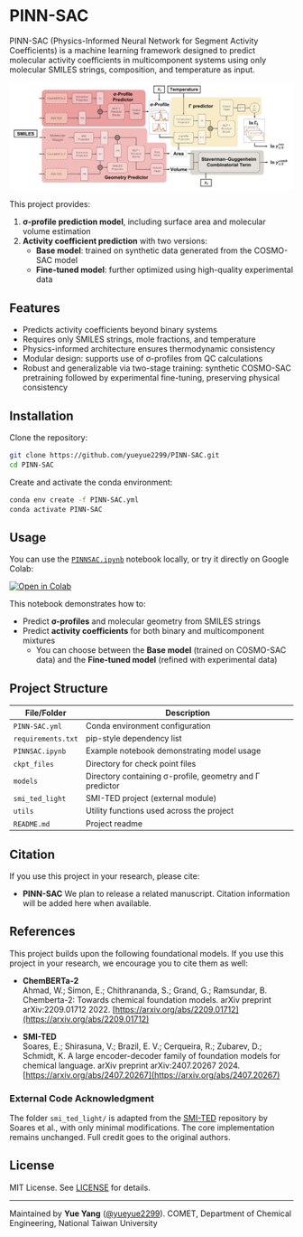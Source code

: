 # PINN-SAC

PINN-SAC (Physics-Informed Neural Network for Segment Activity Coefficients) is a machine learning framework designed to predict molecular activity coefficients in multicomponent systems using only molecular SMILES strings, composition, and temperature as input. 

![PINN-SAC](pinnsac.png)

This project provides:

1. **σ-profile prediction model**, including surface area and molecular volume estimation  
2. **Activity coefficient prediction** with two versions:  
   - **Base model**: trained on synthetic data generated from the COSMO-SAC model  
   - **Fine-tuned model**: further optimized using high-quality experimental data  

## Features

- Predicts activity coefficients beyond binary systems
- Requires only SMILES strings, mole fractions, and temperature
- Physics-informed architecture ensures thermodynamic consistency  
- Modular design: supports use of σ-profiles from QC calculations  
- Robust and generalizable via two-stage training: synthetic COSMO-SAC pretraining followed by experimental fine-tuning, preserving physical consistency

## Installation

Clone the repository:

```bash
git clone https://github.com/yueyue2299/PINN-SAC.git
cd PINN-SAC
```

Create and activate the conda environment:

```bash
conda env create -f PINN-SAC.yml
conda activate PINN-SAC
```

## Usage

You can use the [`PINNSAC.ipynb`](./PINNSAC.ipynb) notebook locally, or try it directly on Google Colab:

[![Open in Colab](https://colab.research.google.com/assets/colab-badge.svg)](https://colab.research.google.com/drive/1Xh1BT-ok73La7AQbjjVSwsRjf6q3JiGx?usp=sharing)

This notebook demonstrates how to:

- Predict **σ-profiles** and molecular geometry from SMILES strings  
- Predict **activity coefficients** for both binary and multicomponent mixtures  
  - You can choose between the **Base model** (trained on COSMO-SAC data) and the **Fine-tuned model** (refined with experimental data)

## Project Structure

| File/Folder        | Description                                              |
|--------------------|----------------------------------------------------------|
| `PINN-SAC.yml`     | Conda environment configuration                          |
| `requirements.txt` | pip-style dependency list                                |
| `PINNSAC.ipynb`    | Example notebook demonstrating model usage               |
| `ckpt_files`       | Directory for check point files                          |
| `models`           | Directory containing σ-profile, geometry and Γ predictor |
| `smi_ted_light`    | SMI-TED project (external module)                        |
| `utils`            | Utility functions used across the project                |
| `README.md`        | Project readme                                           |

## Citation

If you use this project in your research, please cite:

- **PINN-SAC** 
We plan to release a related manuscript. Citation information will be added here when available.

## References

This project builds upon the following foundational models. If you use this project in your research, we encourage you to cite them as well:

- **ChemBERTa-2**  
Ahmad, W.; Simon, E.; Chithrananda, S.; Grand, G.; Ramsundar, B. Chemberta-2: Towards chemical foundation models. arXiv preprint arXiv:2209.01712 2022.
[https://arxiv.org/abs/2209.01712](https://arxiv.org/abs/2209.01712)

- **SMI-TED**  
Soares, E.; Shirasuna, V.; Brazil, E. V.; Cerqueira, R.; Zubarev, D.; Schmidt, K. A large encoder-decoder family of foundation models for chemical language. arXiv preprint arXiv:2407.20267 2024.
[https://arxiv.org/abs/2407.20267](https://arxiv.org/abs/2407.20267)

### External Code Acknowledgment

The folder `smi_ted_light/` is adapted from the [SMI-TED](https://github.com/IBM/materials/tree/main/models/smi_ted) repository by Soares et al., with only minimal modifications. The core implementation remains unchanged. Full credit goes to the original authors.

## License

MIT License. See [LICENSE](LICENSE) for details.

---

Maintained by **Yue Yang** ([@yueyue2299](https://github.com/yueyue2299)).
COMET, Department of Chemical Engineering, National Taiwan University  
